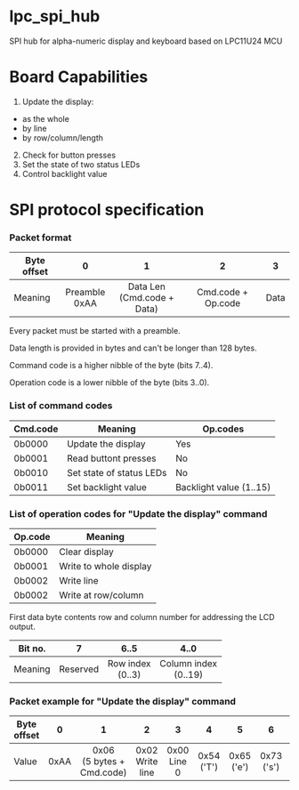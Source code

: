 # lpc_spi_hub
SPI hub for alpha-numeric display and keyboard based on LPC11U24 MCU

# Board Capabilities
1. Update the display:
- as the whole
- by line
- by row/column/length
2. Check for button presses
3. Set the state of two status LEDs
4. Control backlight value

# SPI protocol specification

### Packet format

| Byte offset | 0 | 1 | 2 | 3 |
|----------|:----:|:----:|:----:|:----:|
| Meaning  | Preamble<br>0xAA | Data Len<br>(Cmd.code + Data) | Cmd.code + Op.code | Data |

Every packet must be started with a preamble.

Data length is provided in bytes and can't be longer than 128 bytes.

Command code is a higher nibble of the byte (bits 7..4).

Operation code is a lower nibble of the byte (bits 3..0).

### List of command codes

| Cmd.code | Meaning| Op.codes |
|----------|--------|----------|
| 0b0000 | Update the display | Yes |
| 0b0001 | Read buttont presses | No |
| 0b0010 | Set state of status LEDs | No |
| 0b0011 | Set backlight value | Backlight value (1..15) |

### List of operation codes for "Update the display" command

| Op.code | Meaning |
|---------|---------|
| 0b0000  | Clear display |
| 0b0001  | Write to whole display |
| 0b0002  | Write line |
| 0b0002  | Write at row/column |

First data byte contents row and column number for addressing the LCD output.

| Bit no. | 7 | 6..5 | 4..0 |
|---------|:-:|:----:|:----:|
| Meaning | Reserved | Row index<br>(0..3) | Column index<br>(0..19) |

### Packet example for "Update the display" command

| Byte offset | 0 | 1 | 2 | 3 | 4 | 5 | 6 | 7 |
|----------|:----:|:----:|:----:|:----:|:----:|:----:|:----:|:----:|
| Value | 0xAA | 0x06<br>(5 bytes + Cmd.code) | 0x02<br>Write line |  0x00<br>Line 0 | 0x54 ('T') | 0x65 ('e') | 0x73 ('s') | 0x74 ('t') |